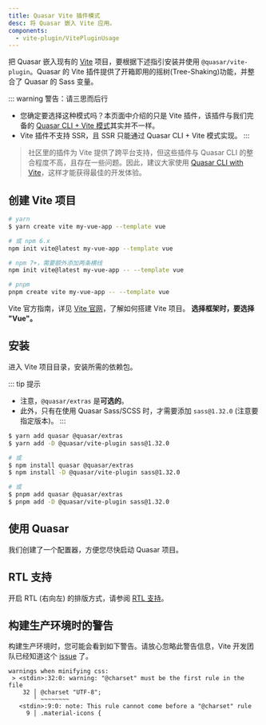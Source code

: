 ```yaml
---
title: Quasar Vite 插件模式
desc: 将 Quasar 嵌入 Vite 应用。
components:
  - vite-plugin/VitePluginUsage
---
```


把 Quasar 嵌入现有的 [Vite](https://vitejs.dev) 项目，要根据下述指引安装并使用 `@quasar/vite-plugin`。Quasar 的 Vite 插件提供了开箱即用的摇树(Tree-Shaking)功能，并整合了 Quasar 的 Sass 变量。

::: warning 警告：请三思而后行
* 您确定要选择这种模式吗？本页面中介绍的只是 Vite 插件，该插件与我们完备的 [Quasar CLI + Vite 模式](/quasar-cli-vite)其实并不一样。
* Vite 插件不支持 SSR，且 SSR 只能通过 Quasar CLI + Vite 模式实现。
:::

> 社区里的插件为 Vite 提供了跨平台支持，但这些插件与 Quasar CLI 的整合程度不高，且存在一些问题。因此，建议大家使用 [Quasar CLI with Vite](/quasar-cli-vite)，这样才能获得最佳的开发体验。

## 创建 Vite 项目

``` bash
# yarn
$ yarn create vite my-vue-app --template vue

# 或 npm 6.x
npm init vite@latest my-vue-app --template vue

# npm 7+，需要额外添加两条横线
npm init vite@latest my-vue-app -- --template vue

# pnpm
pnpm create vite my-vue-app -- --template vue
```

Vite 官方指南，详见 [Vite 官网](https://cn.vitejs.dev/guide/#scaffolding-your-first-vite-project)，了解如何搭建 Vite 项目。 **选择框架时，要选择 "Vue"。**

## 安装

进入 Vite 项目目录，安装所需的依赖包。

::: tip 提示
* 注意，`@quasar/extras` 是**可选的**。
* 此外，只有在使用 Quasar Sass/SCSS 时，才需要添加 `sass@1.32.0` (注意要指定版本)。
:::

``` bash
$ yarn add quasar @quasar/extras
$ yarn add -D @quasar/vite-plugin sass@1.32.0

# 或
$ npm install quasar @quasar/extras
$ npm install -D @quasar/vite-plugin sass@1.32.0

# 或
$ pnpm add quasar @quasar/extras
$ pnpm add -D @quasar/vite-plugin sass@1.32.0
```

## 使用 Quasar

我们创建了一个配置器，方便您尽快启动 Quasar 项目。

<vite-plugin-usage />

## RTL 支持

开启 RTL (右向左) 的排版方式，请参阅 [RTL 支持](/options/rtl-support)。

## 构建生产环境时的警告

构建生产环境时，您可能会看到如下警告。请放心忽略此警告信息，Vite 开发团队已经知道这个 [issue](https://github.com/vitejs/vite/issues/4625) 了。

```
warnings when minifying css:
 > <stdin>:32:0: warning: "@charset" must be the first rule in the file
    32 │ @charset "UTF-8";
       ╵ ~~~~~~~~
   <stdin>:9:0: note: This rule cannot come before a "@charset" rule
     9 │ .material-icons {
```

